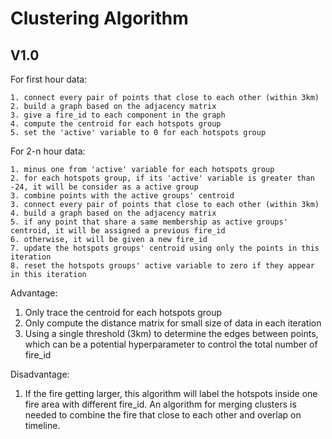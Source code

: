 # Clustering Algorithm

## V1.0

For first hour data:

	1. connect every pair of points that close to each other (within 3km)
	2. build a graph based on the adjacency matrix
	3. give a fire_id to each component in the graph
	4. compute the centroid for each hotspots group
	5. set the 'active' variable to 0 for each hotspots group

For 2-n hour data:

	1. minus one from 'active' variable for each hotspots group
	2. for each hotspots group, if its 'active' variable is greater than -24, it will be consider as a active group
	3. combine points with the active groups' centroid
	3. connect every pair of points that close to each other (within 3km)
	4. build a graph based on the adjacency matrix
	5. if any point that share a same membership as active groups' centroid, it will be assigned a previous fire_id
	6. otherwise, it will be given a new fire_id
	7. update the hotspots groups' centroid using only the points in this iteration
	8. reset the hotspots groups' active variable to zero if they appear in this iteration

Advantage:
	
1. Only trace the centroid for each hotspots group
2. Only compute the distance matrix for small size of data in each iteration
3. Using a single threshold (3km) to determine the edges between points, which can be a potential hyperparameter to control the total number of fire_id

Disadvantage:

1. If the fire getting larger, this algorithm will label the hotspots inside one fire area with different fire_id. An algorithm for merging clusters is needed to combine the fire that close to each other and overlap on timeline.